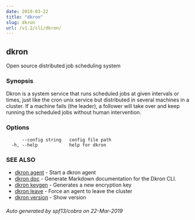 ```yaml
---
date: 2019-03-22
title: "dkron"
slug: dkron
url: /v1.2/cli/dkron/
---
```

## dkron

Open source distributed job scheduling system

### Synopsis

Dkron is a system service that runs scheduled jobs at given intervals or times,
just like the cron unix service but distributed in several machines in a cluster.
If a machine fails (the leader), a follower will take over and keep running the scheduled jobs without human intervention.

### Options

```
      --config string   config file path
  -h, --help            help for dkron
```

### SEE ALSO

* [dkron agent](/docs/v1/cli/dkron_agent/)	 - Start a dkron agent
* [dkron doc](/docs/v1/cli/dkron_doc/)	 - Generate Markdown documentation for the Dkron CLI.
* [dkron keygen](/docs/v1/cli/dkron_keygen/)	 - Generates a new encryption key
* [dkron leave](/docs/v1/cli/dkron_leave/)	 - Force an agent to leave the cluster
* [dkron version](/docs/v1/cli/dkron_version/)	 - Show version

###### Auto generated by spf13/cobra on 22-Mar-2019
